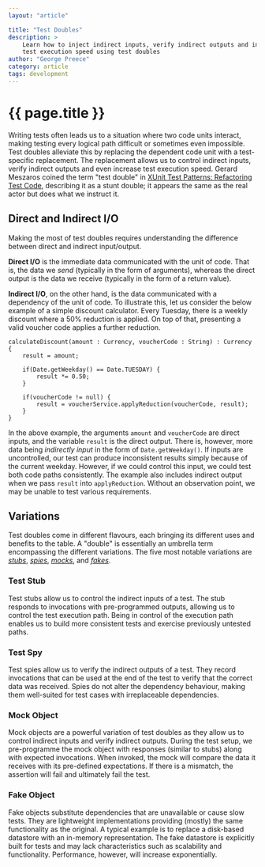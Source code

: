 ```yaml
---
layout: "article"

title: "Test Doubles"
description: >
    Learn how to inject indirect inputs, verify indirect outputs and increase
    test execution speed using test doubles
author: "George Preece"
category: article
tags: development
---
```

# {{ page.title }}

Writing tests often leads us to a situation where two code units interact, making testing every logical path difficult or sometimes even impossible. Test doubles alleviate this by replacing the dependent code unit with a test-specific replacement. The replacement allows us to control indirect inputs, verify indirect outputs and even increase test execution speed. Gerard Meszaros coined the term "test double" in [XUnit Test Patterns: Refactoring Test Code](http://xunitpatterns.com/), describing it as a stunt double; it appears the same as the real actor but does what we instruct it.

## Direct and Indirect I/O
Making the most of test doubles requires understanding the difference between direct and indirect input/output.

**Direct I/O** is the immediate data communicated with the unit of code. That is, the data we _send_ (typically in the form of arguments), whereas the direct output is the data we receive (typically in the form of a return value).

**Indirect I/O**, on the other hand, is the data communicated with a dependency of the unit of code. To illustrate this, let us consider the below example of a simple discount calculator. Every Tuesday, there is a weekly discount where a 50% reduction is applied. On top of that, presenting a valid voucher code applies a further reduction.

```
calculateDiscount(amount : Currency, voucherCode : String) : Currency {
    result = amount;

    if(Date.getWeekday() == Date.TUESDAY) {
        result *= 0.50;
    }

    if(voucherCode != null) {
        result = voucherService.applyReduction(voucherCode, result);
    }
}
```

In the above example, the arguments `amount` and `voucherCode` are direct inputs, and the variable `result` is the direct output. There is, however, more data being _indirectly input_ in the form of `Date.getWeekday()`. If inputs are uncontrolled, our test can produce inconsistent results simply because of the current weekday. However, if we could control this input, we could test both code paths consistently. The example also includes indirect output when we pass `result` into `applyReduction`. Without an observation point, we may be unable to test various requirements.

## Variations
Test doubles come in different flavours, each bringing its different uses and benefits to the table. A "double" is essentially an umbrella term encompassing the different variations. The five most notable variations are [_stubs_](#test-stub), [_spies_](#test-spy), [_mocks_](#mock-object), and [_fakes_](#fake-object).

### Test Stub
Test stubs allow us to control the indirect inputs of a test. The stub responds to invocations with pre-programmed outputs, allowing us to control the test execution path. Being in control of the execution path enables us to build more consistent tests and exercise previously untested paths.

### Test Spy
Test spies allow us to verify the indirect outputs of a test. They record invocations that can be used at the end of the test to verify that the correct data was received. Spies do not alter the dependency behaviour, making them well-suited for test cases with irreplaceable dependencies.

### Mock Object
Mock objects are a powerful variation of test doubles as they allow us to control indirect inputs and verify indirect outputs. During the test setup, we pre-programme the mock object with responses (similar to stubs) along with expected invocations. When invoked, the mock will compare the data it receives with its pre-defined expectations. If there is a mismatch, the assertion will fail and ultimately fail the test.

### Fake Object
Fake objects substitute dependencies that are unavailable or cause slow tests. They are lightweight implementations providing (mostly) the same functionality as the original. A typical example is to replace a disk-based datastore with an in-memory representation. The fake datastore is explicitly built for tests and may lack characteristics such as scalability and functionality. Performance, however, will increase exponentially.